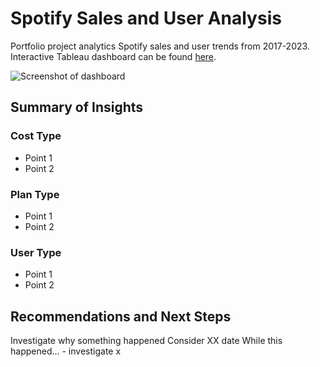 # Spotify Sales and User Analysis
Portfolio project analytics Spotify sales and user trends from 2017-2023. Interactive Tableau dashboard can be found [here](https://public.tableau.com/app/profile/areg.adamian/viz/SpotifySalesData/Dashboard4).

![Screenshot of dashboard](https://public.tableau.com/app/profile/areg.adamian/viz/SpotifySalesData/Dashboard4)

## Summary of Insights
### Cost Type
- Point 1
- Point 2
### Plan Type
- Point 1
- Point 2
### User Type
- Point 1
- Point 2

## Recommendations and Next Steps
Investigate why something happened
Consider XX date
While this happened... - investigate x
